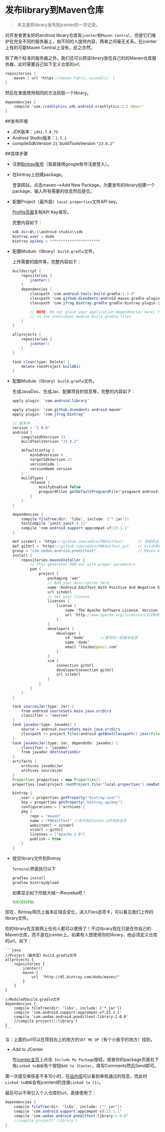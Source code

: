 发布library到Maven仓库
==================================================

> 本文是将library发布到jcenter的一次记录。


对开发者更友好的android library仓库有`jcenter`和`Maven Central`，但是它们维护在完全不同的服务器上，由不同的人提供内容，两者之间毫无关系。在jcenter上有的可能Maven Central上没有，反之亦然。

除了两个标准的服务器之外，我们还可以把该library放在自己的的Maven仓库服务器，此时需要自己如下定义仓库的url,

```java
repositories {
    maven { url 'https://maven.fabric.io/public' }
}
```

然后在里面使用相同的方法获取一个library。

```java
dependencies {
    compile 'com.crashlytics.sdk.android:crashlytics:2.2.4@aar'
}
```

##发布环境

- JDK版本：`jdk1.7.0_75`
- Android Studio版本：`1.5.1`
- compileSdkVersion `23`, buildToolsVersion `"23.0.2"`

##具体步骤

- 注册[Bintray账号](https://bintray.com/)（我直接用google账号注册登入）。

- 在bintray上创建package。

    登录网站，点击maven——>Add New Package，为要发布的library创建一个package，输入所有需要的信息然后提交。



- 配置Project（最外层）`local.properties`文件API key。

    [Profile页面](https://bintray.com/profile/edit)复制API Key填写。

	完整内容如下：
	
	```java
	sdk.dir=D\:\\android-studio\\sdk	
	bintray.user = dodo
	bintray.apikey = ***********************
	```

- 配置Module（library）`build.gradle`文件。

	上传需要的插件等，完整内容如下：
	
	```java
	buildscript {
	    repositories {
	        jcenter()
	    }
	    dependencies {
	        classpath 'com.android.tools.build:gradle:1.5.0'
	        classpath 'com.github.dcendents:android-maven-gradle-plugin:1.3'
	        classpath 'com.jfrog.bintray.gradle:gradle-bintray-plugin:1.0'
	
	        // NOTE: Do not place your application dependencies here; they belong
	        // in the individual module build.gradle files
	    }
	}
	
	allprojects {
	    repositories {
	        jcenter()
	    }
	}
	
	task clean(type: Delete) {
	    delete rootProject.buildDir
	}
	```

- 配置Module（library）`build.gradle`文件。

	生成JavaDoc、生成Jar、配置项目的信息等，完整的内容如下：
	
	```java
	apply plugin: 'com.android.library'
	
	apply plugin: 'com.github.dcendents.android-maven'
	apply plugin: 'com.jfrog.bintray'
	
	// 版本号
	version = "1.0.0"
	android {
	    compileSdkVersion 23
	    buildToolsVersion "23.0.2"
	
	    defaultConfig {
	        minSdkVersion 8
	        targetSdkVersion 22
	        versionCode 1
	        versionName version
	    }
	    buildTypes {
	        release {
	            minifyEnabled false
	            proguardFiles getDefaultProguardFile('proguard-android.txt'), 'proguard-rules.pro'
	        }
	    }
	}
	
	dependencies {
	    compile fileTree(dir: 'libs', include: ['*.jar'])
	    testCompile 'junit:junit:4.12'
	    compile 'com.android.support:appcompat-v7:23.1.1'
	}
	
	def siteUrl = 'https://github.com/addcn/PNEditText'      // 项目的主页
	def gitUrl = 'https://github.com/addcn/PNEditText.git'   // Git仓库的url
	group = "com.uedao.android.pnedittext"                   // Maven Group ID for the artifact，一般填你唯一的包名
	install {
	    repositories.mavenInstaller {
	        // This generates POM.xml with proper parameters
	        pom {
	            project {
	                packaging 'aar'
	                // Add your description here
	                name 'Android EditText With Positive And Negative Button Widget' 	//项目描述
	                url siteUrl
	                // Set your license
	                licenses {
	                    license {
	                        name 'The Apache Software License, Version 2.0'
	                        url 'http://www.apache.org/licenses/LICENSE-2.0.txt'
	                    }
	                }
	                developers {
	                    developer {
	                        id 'dodo'		//填写的一些基本信息
	                        name 'dodo'
	                        email 'lhuibo@gmail.com'
	                    }
	                }
	                scm {
	                    connection gitUrl
	                    developerConnection gitUrl
	                    url siteUrl
	                }
	            }
	        }
	    }
	}
	
	task sourcesJar(type: Jar) {
	    from android.sourceSets.main.java.srcDirs
	    classifier = 'sources'
	}
	task javadoc(type: Javadoc) {
	    source = android.sourceSets.main.java.srcDirs
	    classpath += project.files(android.getBootClasspath().join(File.pathSeparator))
	}
	task javadocJar(type: Jar, dependsOn: javadoc) {
	    classifier = 'javadoc'
	    from javadoc.destinationDir
	}
	artifacts {
	    archives javadocJar
	    archives sourcesJar
	}
	Properties properties = new Properties()
	properties.load(project.rootProject.file('local.properties').newDataInputStream())
	
	bintray {
	    user = properties.getProperty("bintray.user")
	    key = properties.getProperty("bintray.apikey")
	    configurations = ['archives']
	    pkg {
	        repo = "maven"
	        name = "PNEditText"	//发布到JCenter上的项目名字
	        websiteUrl = siteUrl
	        vcsUrl = gitUrl
	        licenses = ["Apache-2.0"]
	        publish = true
	    }
	}
	
	```

- 提交library文件到Bintray

	`Terminal`界面执行以下
	```java
	gradlew install
	gradlew bintrayUpload
	```

	如果显示如下你就大喊一声eureka吧！
	```java
	SUCCESSFUL
	```



现在，Bintray网页上版本区域会变化，进入Files选项卡，可以看见我们上传的library文件。


你的library在互联网上任何人都可以使用了！不过library现在只是在你自己的Maven仓库，而不是在jcenter上。如果有人想使用你的library，他必须定义仓库的url，如下：


	```java
	//Project（最外层）build.gradle文件
	allprojects {
	    repositories {
	        jcenter()
	        maven {
	            url  "http://dl.bintray.com/dodo/maven/"
	        }
	    }
	}
	
	//Module的build.gradle文件
	dependencies {
	    compile fileTree(dir: 'libs', include: ['*.jar'])
	    compile 'com.android.support:appcompat-v7:23.1.1'
	    compile 'com.uedao.android.pnedittext:library:1.0.0'
	    //compile project(':library')
	}
	```

注：上面的url可以在项目右上的地方的`SET ME UP`（有个小扳手的地方）找到。



- Add to JCenter

	在[jcenter主页](https://bintray.com/bintray/jcenter)上点击` Include My Package`按纽，或者你的package页面右下角`Linked to面板`有个按钮`Add to JCenter`，填写Comments然后Send即可。


第一次提交审核差不多10小时，在[站内信](https://bintray.com/inbox)可以看到审核通过的信息，而此时`Linked to面板`会有jcenterd的连接`Linked to (1)`。


最后可以不用引入个人仓库的url，直接使用了：

```java
dependencies {
    compile fileTree(dir: 'libs', include: ['*.jar'])
    compile 'com.android.support:appcompat-v7:23.1.1'
    compile 'com.uedao.android.pnedittext:library:1.0.0'
    //compile project(':library')
}
```
